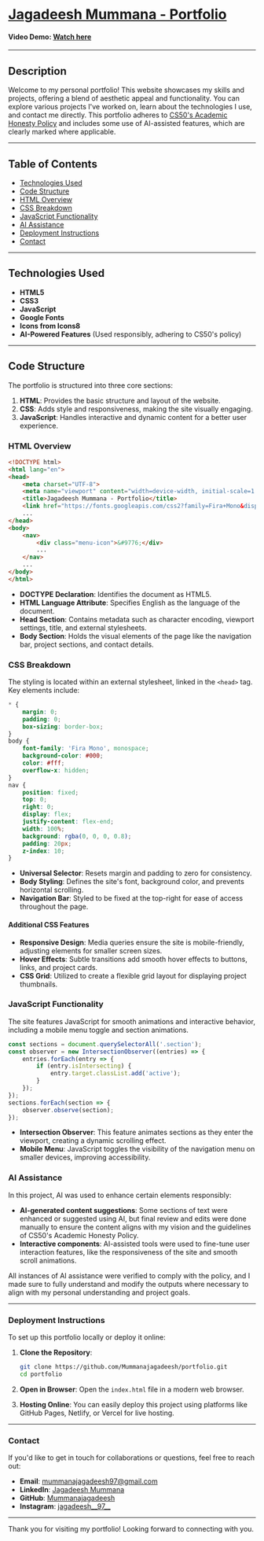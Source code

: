 # [Jagadeesh Mummana - Portfolio](https://mummanajagadeesh.github.io/P3R50N4L-P0R7F0L10/)

#### Video Demo: [Watch here](https://youtu.be/bhk5Z-jfDsY)

---

## Description

Welcome to my personal portfolio! This website showcases my skills and projects, offering a blend of aesthetic appeal and functionality. You can explore various projects I've worked on, learn about the technologies I use, and contact me directly. This portfolio adheres to [CS50's Academic Honesty Policy](https://cs50.harvard.edu/x/2023/honesty/) and includes some use of AI-assisted features, which are clearly marked where applicable.

---

## Table of Contents

- [Technologies Used](#technologies-used)
- [Code Structure](#code-structure)
- [HTML Overview](#html-overview)
- [CSS Breakdown](#css-breakdown)
- [JavaScript Functionality](#javascript-functionality)
- [AI Assistance](#ai-assistance)
- [Deployment Instructions](#deployment-instructions)
- [Contact](#contact)

---

## Technologies Used

- **HTML5**
- **CSS3**
- **JavaScript**
- **Google Fonts**
- **Icons from Icons8**
- **AI-Powered Features** (Used responsibly, adhering to CS50's policy)

---

## Code Structure

The portfolio is structured into three core sections:

1. **HTML**: Provides the basic structure and layout of the website.
2. **CSS**: Adds style and responsiveness, making the site visually engaging.
3. **JavaScript**: Handles interactive and dynamic content for a better user experience.

### HTML Overview

```html
<!DOCTYPE html>
<html lang="en">
<head>
    <meta charset="UTF-8">
    <meta name="viewport" content="width=device-width, initial-scale=1.0">
    <title>Jagadeesh Mummana - Portfolio</title>
    <link href="https://fonts.googleapis.com/css2?family=Fira+Mono&display=swap" rel="stylesheet">
    ...
</head>
<body>
    <nav>
        <div class="menu-icon">&#9776;</div>
        ...
    </nav>
    ...
</body>
</html>
```

- **DOCTYPE Declaration**: Identifies the document as HTML5.
- **HTML Language Attribute**: Specifies English as the language of the document.
- **Head Section**: Contains metadata such as character encoding, viewport settings, title, and external stylesheets.
- **Body Section**: Holds the visual elements of the page like the navigation bar, project sections, and contact details.

### CSS Breakdown

The styling is located within an external stylesheet, linked in the `<head>` tag. Key elements include:

```css
* {
    margin: 0;
    padding: 0;
    box-sizing: border-box;
}
body {
    font-family: 'Fira Mono', monospace;
    background-color: #000;
    color: #fff;
    overflow-x: hidden;
}
nav {
    position: fixed;
    top: 0;
    right: 0;
    display: flex;
    justify-content: flex-end;
    width: 100%;
    background: rgba(0, 0, 0, 0.8);
    padding: 20px;
    z-index: 10;
}
```

- **Universal Selector**: Resets margin and padding to zero for consistency.
- **Body Styling**: Defines the site's font, background color, and prevents horizontal scrolling.
- **Navigation Bar**: Styled to be fixed at the top-right for ease of access throughout the page.

#### Additional CSS Features

- **Responsive Design**: Media queries ensure the site is mobile-friendly, adjusting elements for smaller screen sizes.
- **Hover Effects**: Subtle transitions add smooth hover effects to buttons, links, and project cards.
- **CSS Grid**: Utilized to create a flexible grid layout for displaying project thumbnails.

### JavaScript Functionality

The site features JavaScript for smooth animations and interactive behavior, including a mobile menu toggle and section animations.

```javascript
const sections = document.querySelectorAll('.section');
const observer = new IntersectionObserver((entries) => {
    entries.forEach(entry => {
        if (entry.isIntersecting) {
            entry.target.classList.add('active');
        }
    });
});
sections.forEach(section => {
    observer.observe(section);
});
```

- **Intersection Observer**: This feature animates sections as they enter the viewport, creating a dynamic scrolling effect.
- **Mobile Menu**: JavaScript toggles the visibility of the navigation menu on smaller devices, improving accessibility.

### AI Assistance

In this project, AI was used to enhance certain elements responsibly:

- **AI-generated content suggestions**: Some sections of text were enhanced or suggested using AI, but final review and edits were done manually to ensure the content aligns with my vision and the guidelines of CS50's Academic Honesty Policy.
- **Interactive components**: AI-assisted tools were used to fine-tune user interaction features, like the responsiveness of the site and smooth scroll animations.

All instances of AI assistance were verified to comply with the policy, and I made sure to fully understand and modify the outputs where necessary to align with my personal understanding and project goals.

---

### Deployment Instructions

To set up this portfolio locally or deploy it online:

1. **Clone the Repository**:

   ```bash
   git clone https://github.com/Mummanajagadeesh/portfolio.git
   cd portfolio
   ```

2. **Open in Browser**: Open the `index.html` file in a modern web browser.
3. **Hosting Online**: You can easily deploy this project using platforms like GitHub Pages, Netlify, or Vercel for live hosting.

---

### Contact

If you'd like to get in touch for collaborations or questions, feel free to reach out:

- **Email**: [mummanajagadeesh97@gmail.com](mailto:mummanajagadeesh97@gmail.com)
- **LinkedIn**: [Jagadeesh Mummana](https://www.linkedin.com/in/jagadeeeshmummana)
- **GitHub**: [Mummanajagadeesh](https://github.com/Mummanajagadeesh)
- **Instagram**: [jagadeesh__97__](https://www.instagram.com/jagadeesh__97__)

---

Thank you for visiting my portfolio! Looking forward to connecting with you.
